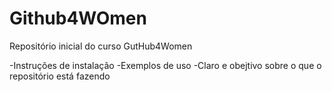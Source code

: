 # Github4WOmen
Repositório inicial do curso GutHub4Women

-Instruções de instalação
-Exemplos de uso
-Claro e obejtivo sobre o que o repositório está fazendo

